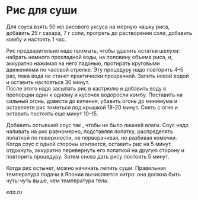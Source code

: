 # Рис для суши

Для соуса взять 50 мл рисового уксуса на мерную чашку риса, добавить 25 г сахара, 7 г соли, прогреть до растворения соли, добавить комбу и настоять 1 час. 

Рис предварительно надо промыть, чтобы удалить остатки шелухи: набрать немного прохладной воды, на половину объема риса, и, аккуратно нажимая на него ладонью, протирать круговыми движениями по часовой стрелке. Эту процедуру надо повторить 4–5 раз, пока вода не станет практически прозрачной. Залить новой водой и оставить настояться 30 минут.  
После этого надо засыпать рис в кастрюлю и добавить воду в пропорции один к одному и кусочек водоросли комбу. Поставить на сильный огонь, довести до кипения, убавить огонь до минимума и оставляете рис томиться под крышкой 18-20 минут. Снять с огня и оставить постоять еще минут 10–15.

Добавить остывший соус так , чтобы не было лишней влаги. Соус надо наливать на рис равномерно, подставляя лопатку, распределять лопаткой по поверхности, не перворачивая, но разбивая комочки. Когда соус с одной стороны впитается, оставить рис на 5 минут отдохнуть, аккуратно перевернуть его лопаткой на другую сторону и повторить процедуру. Затем снова дать рису постоять 5 минут.

Когда рис остынет, можно начинать лепить суши. Правильная температура подачи в Японии вычисляется хитро: она должна быть чуть-чуть выше, чем температура тела. 

*eda.ru*
